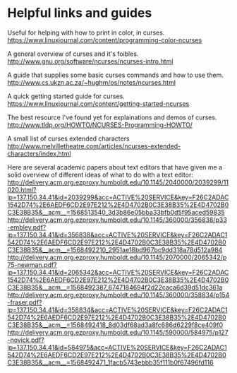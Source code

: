# Helpful links and guides

Useful for helping with how to print in color, in curses.
https://www.linuxjournal.com/content/programming-color-ncurses

A general overview of curses and it's foibles.
http://www.gnu.org/software/ncurses/ncurses-intro.html

A guide that supplies some basic curses commands and how to use them.
http://www.cs.ukzn.ac.za/~hughm/os/notes/ncurses.html

A quick getting started guide for curses.
https://www.linuxjournal.com/content/getting-started-ncurses

The best resource I've found yet for explainations and demos of curses.
http://www.tldp.org/HOWTO/NCURSES-Programming-HOWTO/

A small list of curses extended characters
http://www.melvilletheatre.com/articles/ncurses-extended-characters/index.html

Here are several academic papers about text editors that have given me
a solid overview of different ideas of what to do with a text editor:
http://delivery.acm.org.ezproxy.humboldt.edu/10.1145/2040000/2039299/11020.html?ip=137.150.34.41&id=2039299&acc=ACTIVE%20SERVICE&key=F26C2ADAC1542D74%2E6AEDF6CD2E97E212%2E4D4702B0C3E38B35%2E4D4702B0C3E38B35&__acm__=1568513540_3d3b86e05bba33bfb0d5f95aced59835
http://delivery.acm.org.ezproxy.humboldt.edu/10.1145/360000/356838/p33-embley.pdf?ip=137.150.34.41&id=356838&acc=ACTIVE%20SERVICE&key=F26C2ADAC1542D74%2E6AEDF6CD2E97E212%2E4D4702B0C3E38B35%2E4D4702B0C3E38B35&__acm__=1568492210_2951ae18bd967bc9dd318a78d512a984
http://delivery.acm.org.ezproxy.humboldt.edu/10.1145/2070000/2065342/p75-newman.pdf?ip=137.150.34.41&id=2065342&acc=ACTIVE%20SERVICE&key=F26C2ADAC1542D74%2E6AEDF6CD2E97E212%2E4D4702B0C3E38B35%2E4D4702B0C3E38B35&__acm__=1568492387_6747184694f2d22caca6d39d51dc361a
http://delivery.acm.org.ezproxy.humboldt.edu/10.1145/360000/358834/p154-fraser.pdf?ip=137.150.34.41&id=358834&acc=ACTIVE%20SERVICE&key=F26C2ADAC1542D74%2E6AEDF6CD2E97E212%2E4D4702B0C3E38B35%2E4D4702B0C3E38B35&__acm__=1568492418_8d03df68ad3a8fc686d6229f8ce409f0
http://delivery.acm.org.ezproxy.humboldt.edu/10.1145/590000/584975/p127-novick.pdf?ip=137.150.34.41&id=584975&acc=ACTIVE%20SERVICE&key=F26C2ADAC1542D74%2E6AEDF6CD2E97E212%2E4D4702B0C3E38B35%2E4D4702B0C3E38B35&__acm__=1568492471_1facb5743ebbb35f111b0f67496fd116
